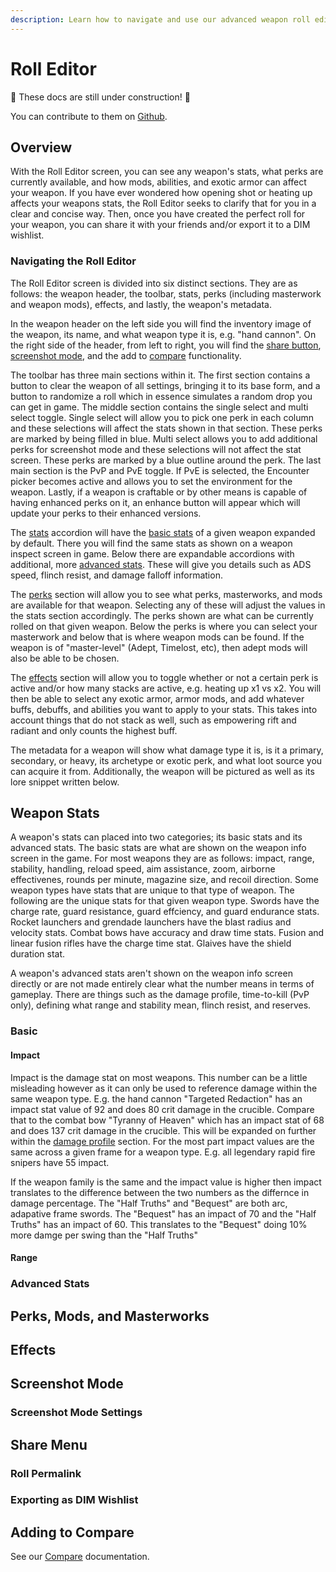 ```yaml
---
description: Learn how to navigate and use our advanced weapon roll editor
---
```


# Roll Editor

🚧 These docs are still under construction! 🚧

You can contribute to them on [Github](https://github.com/d2foundry/hot-metal/tree/main/docs/features).

## Overview

With the Roll Editor screen, you can see any weapon's stats, what perks are currently available, and how mods, abilities, and exotic armor can affect your weapon. If you have ever wondered how opening shot or heating up affects your weapons stats, the Roll Editor seeks to clarify that for you in a clear and concise way. Then, once you have created the perfect roll for your weapon, you can share it with your friends and/or export it to a DIM wishlist.

### Navigating the Roll Editor

The Roll Editor screen is divided into six distinct sections. They are as follows: the weapon header, the toolbar, stats, perks (including masterwork and weapon mods), effects, and lastly, the weapon's metadata. 

In the weapon header on the left side you will find the inventory image of the weapon, its name, and what weapon type it is, e.g. "hand cannon". On the right side of the header, from left to right, you will find the [share button](#share-menu), [screenshot mode](#screenshot-mode), and the add to [compare](#adding-to-compare) functionality. 

The toolbar has three main sections within it. The first section contains a button to clear the weapon of all settings, bringing it to its base form, and a button to randomize a roll which in essence simulates a random drop you can get in game. The middle section contains the single select and multi select toggle. Single select will allow you to pick one perk in each column and these selections will affect the stats shown in that section. These perks are marked by being filled in blue. Multi select allows you to add additional perks for screenshot mode and these selections will not affect the stat screen. These perks are marked by a blue outline around the perk. The last main section is the PvP and PvE toggle. If PvE is selected, the Encounter picker becomes active and allows you to set the environment for the weapon. Lastly, if a weapon is craftable or by other means is capable of having enhanced perks on it, an enhance button will appear which will update your perks to their enhanced versions.

The [stats](#weapon-stats) accordion will have the [basic stats](#basic) of a given weapon expanded by default. There you will find the same stats as shown on a weapon inspect screen in game. Below there are expandable accordions with additional, more [advanced stats](#advanced-stats). These will give you details such as ADS speed, flinch resist, and damage falloff information.

The [perks](#perks-mods-and-masterworks) section will allow you to see what perks, masterworks, and mods are available for that weapon. Selecting any of these will adjust the values in the stats section accordingly. The perks shown are what can be currently rolled on that given weapon. Below the perks is where you can select your masterwork and below that is where weapon mods can be found. If the weapon is of "master-level" (Adept, Timelost, etc), then adept mods will also be able to be chosen. 

The [effects](#effects) section will allow you to toggle whether or not a certain perk is active and/or how many stacks are active, e.g. heating up x1 vs x2. You will then be able to select any exotic armor, armor mods, and add whatever buffs, debuffs, and abilities you want to apply to your stats. This takes into account things that do not stack as well, such as empowering rift and radiant and only counts the highest buff. 

The metadata for a weapon will show what damage type it is, is it a primary, secondary, or heavy, its archetype or exotic perk, and what loot source you can acquire it from. Additionally, the weapon will be pictured as well as its lore snippet written below. 

## Weapon Stats

A weapon's stats can placed into two categories; its basic stats and its advanced stats. The basic stats are what are shown on the weapon info screen in the game. For most weapons they are as follows: impact, range, stability, handling, reload speed, aim assistance, zoom, airborne effectivenes, rounds per minute, magazine size, and recoil direction. Some weapon types have stats that are unique to that type of weapon. The following are the unique stats for that given weapon type. Swords have the charge rate, guard resistance, guard effciency, and guard endurance stats. Rocket launchers and grendade launchers have the blast radius and velocity stats. Combat bows have accuracy and draw time stats. Fusion and linear fusion rifles have the charge time stat. Glaives have the shield duration stat.

A weapon's advanced stats aren't shown on the weapon info screen directly or are not made entirely clear what the number means in terms of gameplay. There are things such as the damage profile, time-to-kill (PvP only), defining what range and stability mean, flinch resist, and reserves.
### Basic



#### Impact

Impact is the damage stat on most weapons. This number can be a little misleading however as it can only be used to reference damage within the same weapon type. E.g. the hand cannon "Targeted Redaction" has an impact stat value of 92 and does 80 crit damage in the crucible. Compare that to the combat bow "Tyranny of Heaven" which has an impact stat of 68 and does 137 crit damage in the crucible. This will be expanded on further within the [damage profile](#damage-profile) section. For the most part impact values are the same across a given frame for a weapon type. E.g. all legendary rapid fire snipers have 55 impact.

If the weapon family is the same and the impact value is higher then impact translates to the difference between the two numbers as the differnce in damage percentage. The "Half Truths" and "Bequest" are both arc, adapative frame swords. The "Bequest" has an impact of 70 and the "Half Truths" has an impact of 60. This translates to the "Bequest" doing 10% more damge per swing than the "Half Truths"

#### Range



### Advanced Stats

## Perks, Mods, and Masterworks

## Effects

## Screenshot Mode

### Screenshot Mode Settings

## Share Menu

### Roll Permalink

### Exporting as DIM Wishlist

## Adding to Compare

See our [Compare](./compare.md#adding-a-weapon-roll-to-compare) documentation.
